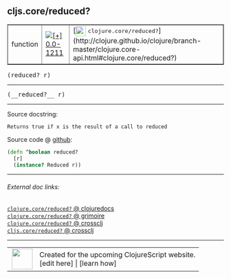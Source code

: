 ## cljs.core/reduced?



 <table border="1">
<tr>
<td>function</td>
<td><a href="https://github.com/cljsinfo/cljs-api-docs/tree/0.0-1211"><img valign="middle" alt="[+] 0.0-1211" title="Added in 0.0-1211" src="https://img.shields.io/badge/+-0.0--1211-lightgrey.svg"></a> </td>
<td>
[<img height="24px" valign="middle" src="http://i.imgur.com/1GjPKvB.png"> <samp>clojure.core/reduced?</samp>](http://clojure.github.io/clojure/branch-master/clojure.core-api.html#clojure.core/reduced?)
</td>
</tr>
</table>

<samp>(reduced? r)</samp><br>

---

 <samp>
(__reduced?__ r)<br>
</samp>

---





Source docstring:

```
Returns true if x is the result of a call to reduced
```


Source code @ [github]():

```clj
(defn ^boolean reduced?
  [r]
  (instance? Reduced r))
```

<!--
Repo - tag - source tree - lines:

 <pre>

</pre>

-->

---



###### External doc links:

[`clojure.core/reduced?` @ clojuredocs](http://clojuredocs.org/clojure.core/reduced_q)<br>
[`clojure.core/reduced?` @ grimoire](http://conj.io/store/v1/org.clojure/clojure/1.7.0-beta3/clj/clojure.core/reduced%3F/)<br>
[`clojure.core/reduced?` @ crossclj](http://crossclj.info/fun/clojure.core/reduced%3F.html)<br>
[`cljs.core/reduced?` @ crossclj](http://crossclj.info/fun/cljs.core.cljs/reduced%3F.html)<br>

---

 <table>
<tr><td>
<img valign="middle" align="right" width="48px" src="http://i.imgur.com/Hi20huC.png">
</td><td>
Created for the upcoming ClojureScript website.<br>
[edit here] | [learn how]
</td></tr></table>

[edit here]:https://github.com/cljsinfo/cljs-api-docs/blob/master/cljsdoc/cljs.core/reducedQMARK.cljsdoc
[learn how]:https://github.com/cljsinfo/cljs-api-docs/wiki/cljsdoc-files

<!--

This information was too distracting to show to readers, but I'll leave it
commented here since it is helpful to:

- pretty-print the data used to generate this document
- and show how to retrieve that data



The API data for this symbol:

```clj
{:return-type boolean,
 :ns "cljs.core",
 :name "reduced?",
 :signature ["[r]"],
 :name-encode "reducedQMARK",
 :history [["+" "0.0-1211"]],
 :type "function",
 :clj-equiv {:full-name "clojure.core/reduced?",
             :url "http://clojure.github.io/clojure/branch-master/clojure.core-api.html#clojure.core/reduced?"},
 :full-name-encode "cljs.core/reducedQMARK",
 :source {:code "(defn ^boolean reduced?\n  [r]\n  (instance? Reduced r))",
          :title "Source code",
          :repo "clojurescript",
          :tag "r1.9.14",
          :filename "src/main/cljs/cljs/core.cljs",
          :lines [1298 1301],
          :url "https://github.com/clojure/clojurescript/blob/r1.9.14/src/main/cljs/cljs/core.cljs#L1298-L1301"},
 :usage ["(reduced? r)"],
 :full-name "cljs.core/reduced?",
 :docstring "Returns true if x is the result of a call to reduced",
 :cljsdoc-url "https://github.com/cljsinfo/cljs-api-docs/blob/master/cljsdoc/cljs.core/reducedQMARK.cljsdoc"}

```

Retrieve the API data for this symbol:

```clj
;; from Clojure REPL
(require '[clojure.edn :as edn])
(-> (slurp "https://raw.githubusercontent.com/cljsinfo/cljs-api-docs/catalog/cljs-api.edn")
    (edn/read-string)
    (get-in [:symbols "cljs.core/reduced?"]))
```

-->
